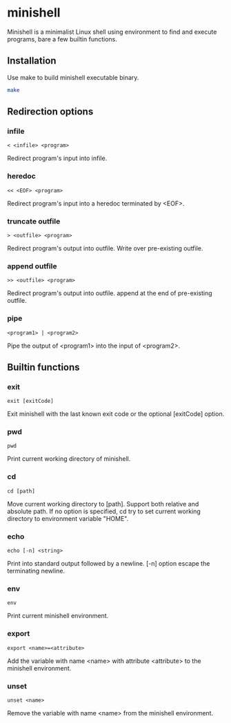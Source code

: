 # minishell

Minishell is a minimalist Linux shell using environment to find and execute programs, bare a few builtin functions.


## Installation

Use make to build minishell executable binary.

```bash
make
```


## Redirection options

### infile
```
< <infile> <program>
```
Redirect program's input into infile.

### heredoc
```
<< <EOF> <program>
```
Redirect program's input into a heredoc terminated by \<EOF>.

### truncate outfile
```
> <outfile> <program>
```
Redirect program's output into outfile. Write over pre-existing outfile.

### append outfile
```
>> <outfile> <program>
```
Redirect program's output into outfile. append at the end of pre-existing outfile.

### pipe
```
<program1> | <program2>
```
Pipe the output of \<program1> into the input of \<program2>.


## Builtin functions

### exit
```
exit [exitCode]
```
Exit minishell with the last known exit code or the optional [exitCode] option.

### pwd
```
pwd
```
Print current working directory of minishell.

### cd
```
cd [path]
```
Move current working directory to [path]. Support both relative and absolute path. If no option is specified, cd try to set current working directory to environment variable "HOME".

### echo
```
echo [-n] <string>
```
Print <string> into standard output followed by a newline. [-n] option escape the terminating newline.

### env
```
env
```
Print current minishell environment.

### export
```
export <name>=<attribute>
```
Add the variable with name \<name> with attribute \<attribute> to the minishell environment.

### unset
```
unset <name>
```
Remove the variable with name \<name> from the minishell environment.
